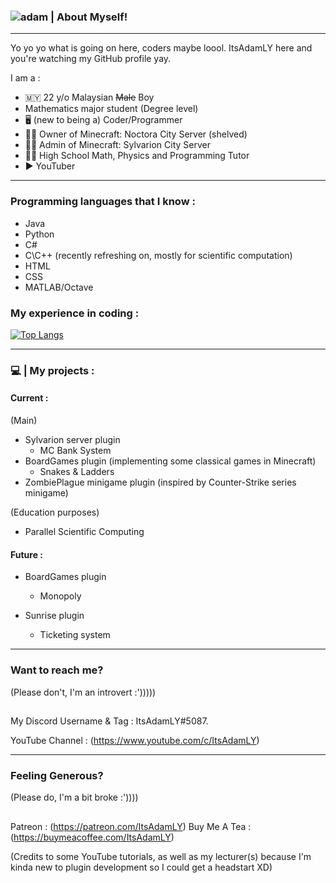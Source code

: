 ### ![adam](https://user-images.githubusercontent.com/84637112/153733153-d83ffa31-ea14-419c-9762-2d1b74228106.jpg)  	| About Myself! 

---------------------------------------------------------------------------------

<!--
**ItsAdamLY/ItsAdamLY** is a ✨ _special_ ✨ repository because its `README.md` (this file) appears on your GitHub profile.

Here are some ideas to get you started:

- 🔭 I’m currently working on ...
- 🌱 I’m currently learning ...
- 👯 I’m looking to collaborate on ...
- 🤔 I’m looking for help with ...
- 💬 Ask me about ...
- 📫 How to reach me: ...
- 😄 Pronouns: ...
- ⚡ Fun fact: ...
-->

Yo yo yo what is going on here, coders maybe loool. ItsAdamLY here and you're watching my GitHub profile yay.

I am a :
- 🇲🇾 22 y/o Malaysian ~~Male~~ Boy
- Mathematics major student (Degree level)
- 🖥 (new to being a) Coder/Programmer
- 👨‍💼 Owner of Minecraft: Noctora City Server (shelved)
- 👨‍💼 Admin of Minecraft: Sylvarion City Server
- 👨‍🏫 High School Math, Physics and Programming Tutor
- ▶ YouTuber

--------------------------------------------------------------------------------

### Programming languages that I know :
- Java
- Python
- C#
- C\C++ (recently refreshing on, mostly for scientific computation)
- HTML
- CSS
- MATLAB/Octave

### My experience in coding :

[![Top Langs](https://github-readme-stats.vercel.app/api/top-langs/?username=ItsAdamLY)](https://github.com/anuraghazra/github-readme-stats)

--------------------------------------------------------------------------------

### 💻 | My projects :

#### Current :

(Main)
- Sylvarion server plugin
  - MC Bank System
- BoardGames plugin (implementing some classical games in Minecraft)
  - Snakes & Ladders
- ZombiePlague minigame plugin (inspired by Counter-Strike series minigame)

(Education purposes)
- Parallel Scientific Computing

#### Future :

- BoardGames plugin
  - Monopoly
    
- Sunrise plugin
  - Ticketing system

--------------------------------------------------------------------------------

### Want to reach me?  
(Please don't, I'm an introvert :')))))

##

My Discord Username & Tag : ItsAdamLY#5087.

YouTube Channel : (https://www.youtube.com/c/ItsAdamLY)

--------------------------------------------------------------------------------

### Feeling Generous? 
(Please do, I'm a bit broke :'))))

##

Patreon : (https://patreon.com/ItsAdamLY)
Buy Me A Tea : (https://buymeacoffee.com/ItsAdamLY)

(Credits to some YouTube tutorials, as well as my lecturer(s) because I'm kinda new to plugin development so I could get a headstart XD)
